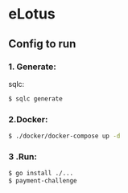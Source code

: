 # eLotus

## Config to run
### 1. Generate:
sqlc:
```sh
$ sqlc generate
```

### 2.Docker:
```sh
$ ./docker/docker-compose up -d
```

### 3 .Run:
```sh
$ go install ./...
$ payment-challenge
```
